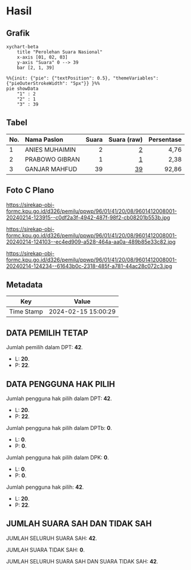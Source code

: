 # Hasil

## Grafik

```mermaid
xychart-beta
    title "Perolehan Suara Nasional"
    x-axis [01, 02, 03]
    y-axis "Suara" 0 --> 39
    bar [2, 1, 39]
```

```mermaid
%%{init: {"pie": {"textPosition": 0.5}, "themeVariables": {"pieOuterStrokeWidth": "5px"}} }%%
pie showData
    "1" : 2
    "2" : 1
    "3" : 39
```

## Tabel

| No. | Nama Paslon    | Suara | Suara (raw) | Persentase |
|:--- |:-------------- | -----:| -----------:| ----------:|
| 1   | ANIES MUHAIMIN | 2     | [2][p-1]    | 4,76       |
| 2   | PRABOWO GIBRAN | 1     | [1][p-2]    | 2,38       |
| 3   | GANJAR MAHFUD  | 39    | [39][p-3]   | 92,86      |


[p-1]: https://github.com/gigit-pemilu/pemilu-2024/blob/main/pilpres/hitung-suara/sub/96-papua-barat-daya/sub/01-sorong/sub/41-klaso/sub/2008-malawhili/sub/001-tps/sub/paslon-1.txt
[p-2]: https://github.com/gigit-pemilu/pemilu-2024/blob/main/pilpres/hitung-suara/sub/96-papua-barat-daya/sub/01-sorong/sub/41-klaso/sub/2008-malawhili/sub/001-tps/sub/paslon-2.txt
[p-3]: https://github.com/gigit-pemilu/pemilu-2024/blob/main/pilpres/hitung-suara/sub/96-papua-barat-daya/sub/01-sorong/sub/41-klaso/sub/2008-malawhili/sub/001-tps/sub/paslon-3.txt

## Foto C Plano

https://sirekap-obj-formc.kpu.go.id/d326/pemilu/ppwp/96/01/41/20/08/9601412008001-20240214-123915--c0df2a3f-4942-487f-98f2-cb08201b553b.jpg

https://sirekap-obj-formc.kpu.go.id/d326/pemilu/ppwp/96/01/41/20/08/9601412008001-20240214-124103--ec4ed909-a528-464a-aa0a-489b85e33c82.jpg

https://sirekap-obj-formc.kpu.go.id/d326/pemilu/ppwp/96/01/41/20/08/9601412008001-20240214-124234--61643b0c-2318-485f-a781-44ac28c072c3.jpg


## Metadata

| Key        | Value               |
| ---------- | ------------------- |
| Time Stamp | 2024-02-15 15:00:29 |


## DATA PEMILIH TETAP

Jumlah pemilih dalam DPT: **42**.
 * L: **20**.
 * P: **22**.

## DATA PENGGUNA HAK PILIH

Jumlah pengguna hak pilih dalam DPT: **42**.
 * L: **20**.
 * P: **22**.

Jumlah pengguna hak pilih dalam DPTb: **0**.
 * L: **0**.
 * P: **0**.

Jumlah pengguna hak pilih dalam DPK: **0**.
 * L: **0**.
 * P: **0**.

Jumlah pengguna hak pilih: **42**.
 * L: **20**.
 * P: **22**.

## JUMLAH SUARA SAH DAN TIDAK SAH

JUMLAH SELURUH SUARA SAH: **42**.

JUMLAH SUARA TIDAK SAH: **0**.

JUMLAH SELURUH SUARA SAH DAN SUARA TIDAK SAH: **42**.


